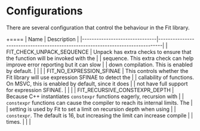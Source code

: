 Configurations
==============

There are several configuration that control the behaviour in the Fit library.

+====
| Name                          | Description                                                                    |
|-------------------------------|--------------------------------------------------------------------------------|
| FIT_CHECK_UNPACK_SEQUENCE     | Unpack has extra checks to ensure that the function will be invoked with the   |
|                                 sequence. This extra check can help improve error reporting but it can slow    |
|                                 down compilation. This is enabled by default.                                  |
|                                                                                                                |
| FIT_NO_EXPRESSION_SFINAE      | This controls whether the Fit library will use expression SFINAE to detect the |
|                                 callability of functions. On MSVC, this is enabled by default, since it does   |
|                                 not have full support for expression SFINAE.                                   |
|                                                                                                                |
| FIT_RECURSIVE_CONSTEXPR_DEPTH | Because C++ instantiates `constexpr` functions eagerly, recursion with         |
|                                 `constexpr` functions can cause the compiler to reach its internal limits. The |
|                                 setting is used by Fit to set a limit on recursion depth when using            |
|                                 `constexpr`. The default is 16, but increasing the limit can increase compile  |
|                                 times.                                                                         |
|                                                                                                                |


